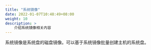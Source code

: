 ```yaml
---
title: "系统镜像"
date: 2022-01-07T10:48:49+08:00
weight: 10
description: >
    介绍系统镜像相关内容
---
```


系统镜像是系统盘的磁盘镜像。可以基于系统镜像批量创建主机的系统盘。